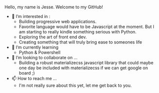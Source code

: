 Hello, my name is Jesse. Welcome to my GitHub!

- 👀 I’m interested in :
   - Building progressive web applications.
   - Favorite language would have to be Javascript at the moment. But I am starting to really kindle something serious with Python.
   - Exploring the art of front end dev.
   - Creating something that will truly bring ease to someones life
- 🌱 I’m currently learning
   - Python & Powershell 
- 💞️ I’m looking to collaborate on ...
   - Building a robust materializecss javascript library that could maybe one day be included with materializecss if we can get google on board ;)
- 📫 How to reach me ...
   - I'm not really sure about this yet, let me get back to you.

<!---
jram811/jram811 is a ✨ special ✨ repository because its `README.md` (this file) appears on your GitHub profile.
You can click the Preview link to take a look at your changes.
--->
